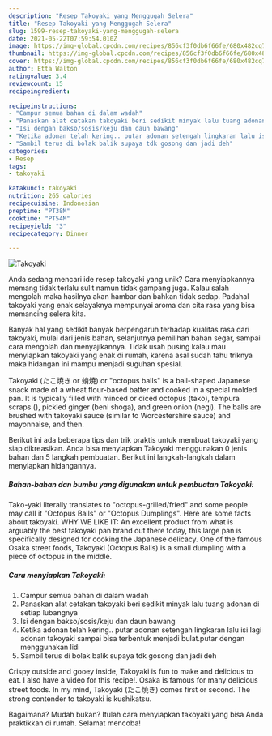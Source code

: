 ```yaml
---
description: "Resep Takoyaki yang Menggugah Selera"
title: "Resep Takoyaki yang Menggugah Selera"
slug: 1599-resep-takoyaki-yang-menggugah-selera
date: 2021-05-22T07:59:54.010Z
image: https://img-global.cpcdn.com/recipes/856cf3f0db6f66fe/680x482cq70/takoyaki-foto-resep-utama.jpg
thumbnail: https://img-global.cpcdn.com/recipes/856cf3f0db6f66fe/680x482cq70/takoyaki-foto-resep-utama.jpg
cover: https://img-global.cpcdn.com/recipes/856cf3f0db6f66fe/680x482cq70/takoyaki-foto-resep-utama.jpg
author: Etta Walton
ratingvalue: 3.4
reviewcount: 15
recipeingredient:

recipeinstructions:
- "Campur semua bahan di dalam wadah"
- "Panaskan alat cetakan takoyaki beri sedikit minyak lalu tuang adonan di setiap lubangnya"
- "Isi dengan bakso/sosis/keju dan daun bawang"
- "Ketika adonan telah kering.. putar adonan setengah lingkaran lalu isi lagi adonan takoyaki sampai bisa terbentuk menjadi bulat.putar dengan menggunakan lidi"
- "Sambil terus di bolak balik supaya tdk gosong dan jadi deh"
categories:
- Resep
tags:
- takoyaki

katakunci: takoyaki 
nutrition: 265 calories
recipecuisine: Indonesian
preptime: "PT38M"
cooktime: "PT54M"
recipeyield: "3"
recipecategory: Dinner

---
```



![Takoyaki](https://img-global.cpcdn.com/recipes/856cf3f0db6f66fe/680x482cq70/takoyaki-foto-resep-utama.jpg)

Anda sedang mencari ide resep takoyaki yang unik? Cara menyiapkannya memang tidak terlalu sulit namun tidak gampang juga. Kalau salah mengolah maka hasilnya akan hambar dan bahkan tidak sedap. Padahal takoyaki yang enak selayaknya mempunyai aroma dan cita rasa yang bisa memancing selera kita.

Banyak hal yang sedikit banyak berpengaruh terhadap kualitas rasa dari takoyaki, mulai dari jenis bahan, selanjutnya pemilihan bahan segar, sampai cara mengolah dan menyajikannya. Tidak usah pusing kalau mau menyiapkan takoyaki yang enak di rumah, karena asal sudah tahu triknya maka hidangan ini mampu menjadi suguhan spesial.

Takoyaki (たこ焼き or 蛸焼) or &#34;octopus balls&#34; is a ball-shaped Japanese snack made of a wheat flour-based batter and cooked in a special molded pan. It is typically filled with minced or diced octopus (tako), tempura scraps (), pickled ginger (beni shoga), and green onion (negi). The balls are brushed with takoyaki sauce (similar to Worcestershire sauce) and mayonnaise, and then.


Berikut ini ada beberapa tips dan trik praktis untuk membuat takoyaki yang siap dikreasikan. Anda bisa menyiapkan Takoyaki menggunakan 0 jenis bahan dan 5 langkah pembuatan. Berikut ini langkah-langkah dalam menyiapkan hidangannya.

<!--inarticleads1-->

##### Bahan-bahan dan bumbu yang digunakan untuk pembuatan Takoyaki:



Tako-yaki literally translates to &#34;octopus-grilled/fried&#34; and some people may call it &#34;Octopus Balls&#34; or &#34;Octopus Dumplings&#34;. Here are some facts about takoyaki. WHY WE LIKE IT: An excellent product from what is arguably the best takoyaki pan brand out there today, this large pan is specifically designed for cooking the Japanese delicacy. One of the famous Osaka street foods, Takoyaki (Octopus Balls) is a small dumpling with a piece of octopus in the middle. 

<!--inarticleads2-->

##### Cara menyiapkan Takoyaki:

1. Campur semua bahan di dalam wadah
1. Panaskan alat cetakan takoyaki beri sedikit minyak lalu tuang adonan di setiap lubangnya
1. Isi dengan bakso/sosis/keju dan daun bawang
1. Ketika adonan telah kering.. putar adonan setengah lingkaran lalu isi lagi adonan takoyaki sampai bisa terbentuk menjadi bulat.putar dengan menggunakan lidi
1. Sambil terus di bolak balik supaya tdk gosong dan jadi deh


Crispy outside and gooey inside, Takoyaki is fun to make and delicious to eat. I also have a video for this recipe!. Osaka is famous for many delicious street foods. In my mind, Takoyaki (たこ焼き) comes first or second. The strong contender to takoyaki is kushikatsu. 

Bagaimana? Mudah bukan? Itulah cara menyiapkan takoyaki yang bisa Anda praktikkan di rumah. Selamat mencoba!
